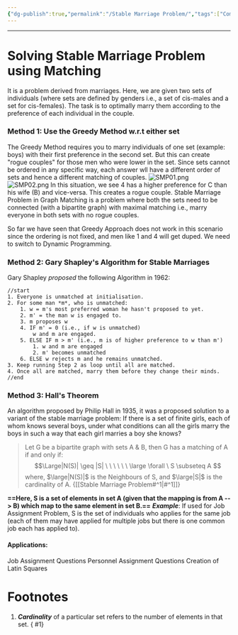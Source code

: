 ```yaml
---
{"dg-publish":true,"permalink":"/Stable Marriage Problem/","tags":["CompSci"]}
---
```


---
# Solving Stable Marriage Problem using Matching
It is a problem derived from marriages.
Here, we are given two sets of individuals (where sets are defined by genders i.e., a set of cis-males and a set for cis-females).
The task is to optimally marry them according to the preference of each individual in the couple.

### Method 1: Use the Greedy Method w.r.t either set
The Greedy Method requires you to marry individuals of one set (example: boys) with their first preference in the second set.
But this can create "rogue couples" for those men who were lower in the set. 
Since sets cannot be ordered in any specific way, each answer wll have a different order of sets and hence a different matching of couples.
![SMP01.png](/img/user/Vaulted%20Images/SMP01.png)
![SMP02.png](/img/user/Vaulted%20Images/SMP02.png)
In this situation, we see 4 has a higher preference for C than his wife (B) and vice-versa.
This creates a rogue couple.
Stable Marriage Problem in Graph Matching is a problem where both the sets need to be connected (with a bipartite graph) with maximal matching i.e., marry everyone in both sets with no rogue couples.

So far we have seen that Greedy Approach does not work in this scenario since the ordering is not fixed, and men like 1 and 4 will get duped. We need to switch to Dynamic Programming.

### Method 2: Gary Shapley's Algorithm for Stable Marriages
Gary Shapley *proposed* the following Algorithm in 1962:
```
//start
1. Everyone is unmatched at initialisation.
2. For some man *m*, who is unmatched:
	1. w = m's most preferred woman he hasn't proposed to yet.
	2. m' = the man w is engaged to.
	3. m proposes w
	4. IF m' = 0 (i.e., if w is unmatched)
		w and m are engaged.
	5. ELSE IF m > m' (i.e., m is of higher preference to w than m')
		1. w and m are engaged
		2. m' becomes unmatched
	6. ELSE w rejects m and he remains unmatched.
3. Keep running Step 2 as loop until all are matched.
4. Once all are matched, marry them before they change their minds.
//end
```

### Method 3: Hall's Theorem
An algorithm proposed by Philip Hall in 1935, it was a proposed solution to a variant of the stable marriage problem: 
If there is a set of finite girls, each of whom knows several boys, under what conditions can all the girls marry the boys in such a way that each girl marries a boy she knows?

> Let G be a bipartite graph with sets A & B, then G has a matching of A if and only if:
> $$\Large|N(S)| \geq |S| \ \ \ \ \ \ \large \forall \ S \subseteq A $$
>  where, $\large|N(S)|$ is the Neighbours of S, and $\large|S|$ is the cardinality of A. {[[Stable Marriage Problem#^1\|#^1]]}

**==Here, S is a set of elements in set A (given that the mapping is from A --> B) which map to the same element in set B.==**
***Example***: If used for Job Assignment Problem, S is the set of individuals who applies for the same job (each of them may have applied for multiple jobs but there is one common job each has applied to).
#### Applications:
Job Assignment Questions
Personnel Assignment Questions
Creation of Latin Squares

# Footnotes
1. ***Cardinality*** of a particular set refers to the number of elements in that set.
{ #1}
